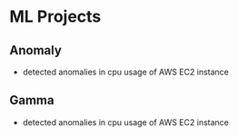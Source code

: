 # ML Projects

## Anomaly
- detected anomalies in cpu usage of AWS EC2 instance

## Gamma
- detected anomalies in cpu usage of AWS EC2 instance
